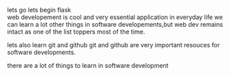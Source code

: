 lets go
lets begin flask  
web developement is cool and very essential application in everyday life
we can learn a lot other things in software developements,but web dev remains intact as one of the list toppers most of the time.


lets also learn git and github
git and github are very important resouces for software developments.



there are a lot of things to learn in software development
